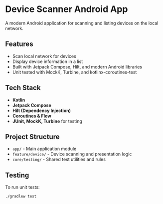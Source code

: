 # Device Scanner Android App

A modern Android application for scanning and listing devices on the local network.

## Features

- Scan local network for devices
- Display device information in a list
- Built with Jetpack Compose, Hilt, and modern Android libraries
- Unit tested with MockK, Turbine, and kotlinx-coroutines-test

## Tech Stack

- **Kotlin**
- **Jetpack Compose**
- **Hilt (Dependency Injection)**
- **Coroutines & Flow**
- **JUnit, MockK, Turbine** for testing

## Project Structure

- `app/` - Main application module
- `feature/device/` - Device scanning and presentation logic
- `core/testing/` - Shared test utilities and rules

## Testing

To run unit tests:

```sh
./gradlew test